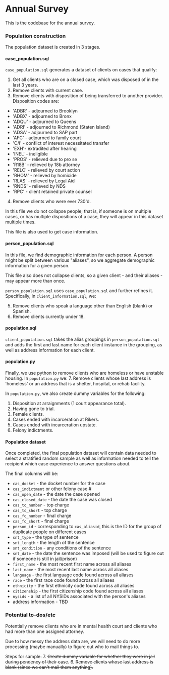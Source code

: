 # Annual Survey

This is the codebase for the annual survey.

### Population construction
The population dataset is created in 3 stages.

#### case_population.sql

`case_population.sql` generates a dataset of clients on cases that qualify:
1. Get all clients who are on a closed case, which was disposed of in the last 3 years.
2. Remove clients with current case.
3. Remove clients with disposition of being transferred to another provider. Disposition codes are:
  * 'ADBR' - adjourned to Brooklyn
  * 'ADBX' - adjourned to Bronx
  * 'ADQU' - adjourned to Queens
  * 'ADRI' - adjourned to Richmond (Staten Island)
  * 'ADSA' - adjourned to SAP part
  * 'AFC' - adjourned to family court
  * 'C/I' - conflict of interest necessitated transfer
  * 'EXH'- extradited after hearing
  * 'INEL' - ineligible
  * 'PROS' - relieved due to pro se
  * 'R18B' - relieved by 18b attorney
  * 'RELC' - relieved by court action
  * 'RHOM' - relieved by homicide
  * 'RLAS' - relieved by Legal Aid
  * 'RNDS' - relieved by NDS
  * 'RPC' - client retained private counsel
4. Remove clients who were ever 730'd.

In this file we do not collapse people; that is, if someone is on multiple cases, or has multiple dispositions of a case, they will appear in this dataset multiple times.

This file is also used to get case information.

#### person_population.sql

In this file, we find demographic information for each person. A person might be split between various "aliases", so we aggregate demographic information for a given person.

This file also does not collapse clients, so a given client - and their aliases - may appear more than once.

`person_population.sql` uses `case_population.sql` and further refines it. Specifically, in `client_information.sql`, we:

5. Remove clients who speak a language other than English (blank) or Spanish.
6. Remove clients currently under 18.

#### population.sql

`client_population.sql` takes the alias groupings in `person_population.sql` and adds the first and last name for each client instance in the grouping, as well as address information for each client.


#### population.py

Finally, we use python to remove clients who are homeless or have unstable housing. In `population.py` we:
7. Remove clients whose last address is 'homeless' or an address that is a shelter, hospital, or rehab facility.

In `population.py`, we also create dummy variables for the following:
1. Disposition at arraignments (1 court appearance total).
2. Having gone to trial.
3. Female clients.
4. Cases ended with incarceration at Rikers.
5. Cases ended with incarceration upstate.
6. Felony indictments.

#### Population dataset

Once completed, the final population dataset will contain data needed to select a stratified random sample as well as information needed to tell the recipient which case experience to answer questions about.

The final columns will be:
* `cas_docket` - the docket number for the case
* `cas_indictment` or other felony case #
* `cas_open_date` - the date the case opened
* `cas_closed_date` - the date the case was closed
* `cas_tc_number` - top charge
* `cas_tc_short` - top charge
* `cas_fc_number` - final charge
* `cas_fc_short` - final charge
* `person_id` - corresponding to `cas_aliasid`, this is the ID for the group of duplicate people on different cases
* `snt_type` - the type of sentence
* `snt_length` - the length of the sentence
* `snt_condition` - any conditions of the sentence
* `snt_date` - the date the sentence was imposed (will be used to figure out if someone is still in jail/prison)
* `first_name` - the most recent first name across all aliases 
* `last_name` - the most recent last name across all aliases
* `language` - the first language code found across all aliases
* `race` - the first race code found across all aliases
* `ethnicity` - the first ethnicity code found across all aliases
* `citizenship` - the first citizenship code found across all aliases
* `nysids` - a list of all NYSIDs associated with the person's aliases
* address information - TBD

### Potential to-dos/etc

Potentially remove clients who are in mental health court and clients who had more than one assigned attorney.

Due to how messy the address data are, we will need to do more processing (maybe manually) to figure out who to mail things to.


Steps for sample:
7. ~~Create dummy variable for whether they were in jail during pendency of their case.~~
6. ~~Remove clients whose last address is blank (since we can't mail them anything).~~
